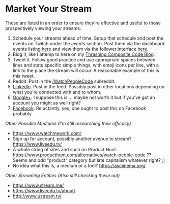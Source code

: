 # Market Your Stream

These are listed in an order to ensure they're effective and useful to those prospectively viewing your streams.

1. Schedule your streams ahead of time. Setup that schedule and post the events on Twitch under the _events_ section. Post them via the dashboard events listing [here](https://www.twitch.tv/adronhall/dashboard/events) and view them via the follower interface [here](https://www.twitch.tv/adronhall/events).
2. Blog it, like I attemp to here on my [Thrashing Composite Code Blog](https://compositecode.blog/).
3. Tweet it. Follow good practice and use appropriate spaces between lines and state specific simple things, with emoji icons per line, with a link to the place the stream will occur. A reasonable example of this is this tweet.
4. Reddit. Post in the [/WatchPeopleCode](https://www.reddit.com/r/WatchPeopleCode/) subreddit.
5. [LinkedIn](https://www.linkedin.com/). Post in the feed. Possibly post in other locations depending on what you're connected with and to whom.
6. [Google+](https://plus.google.com/). I suppose this is ... maybe not worth it but if you've got an account you might as well right?
7. [Facebook](https://www.facebook.com/). Reluctantly, yes, one ought to post this on Facebook probably.

*Other Possible Mediums (I'm still researching their efficacy)*

* https://www.watchmework.com/
* Sign up for account, possibly another avenue to stream? https://www.liveedu.tv/
* A whole string of sites and such on Product Hunt. https://www.producthunt.com/alternatives/watch-people-code ?? Seems and odd "product" category but late capitalism whatever right?  ;)
* No idea what this is, a medium or a tool? https://asciinema.org/

*Other Streaming Entities (Also still checking these out)*

* https://www.stream.me/
* https://www.liveedu.tv/about/
* http://www.ustream.tv/